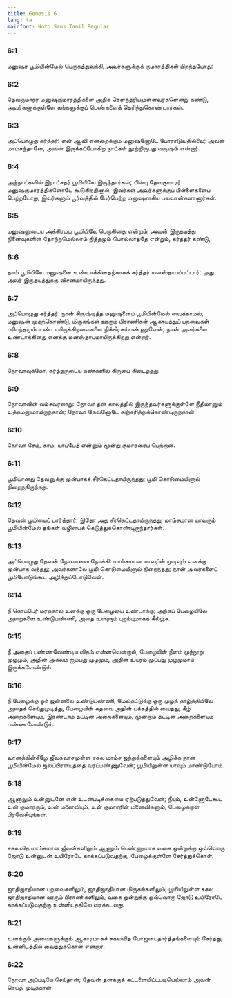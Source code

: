 ```yaml
---
title: Genesis 6
lang: ta
mainfont: Noto Sans Tamil Regular
---
```


###  6:1

மனுஷர் பூமியின்மேல் பெருகத்துவக்கி, அவர்களுக்குக் குமாரத்திகள் பிறந்தபோது:

###  6:2

தேவகுமாரர் மனுஷகுமாரத்திகளை அதிக செளந்தரியமுள்ளவர்களென்று கண்டு, அவர்களுக்குள்ளே தங்களுக்குப் பெண்களைத் தெரிந்துகொண்டார்கள்.

###  6:3

அப்பொழுது கர்த்தர்: என் ஆவி என்றைக்கும் மனுஷனோடே போராடுவதில்லை; அவன் மாம்சந்தானே, அவன் இருக்கப்போகிற நாட்கள் நூற்றிருபது வருஷம் என்றார்.

###  6:4

அந்நாட்களில் இராட்சதர் பூமியிலே இருந்தார்கள்; பின்பு தேவகுமாரர் மனுஷகுமாரத்திகளோடே கூடுகிறதினால், இவர்கள் அவர்களுக்குப் பிள்ளைகளைப் பெற்றபோது, இவர்களும் பூர்வத்தில் பேர்பெற்ற மனுஷராகிய பலவான்களானார்கள்.

###  6:5

மனுஷனுடைய அக்கிரமம் பூமியிலே பெருகினது என்றும், அவன் இருதயத்து நினைவுகளின் தோற்றமெல்லாம் நித்தமும் பொல்லாததே என்றும், கர்த்தர் கண்டு,

###  6:6

தாம் பூமியிலே மனுஷனை உண்டாக்கினதற்காகக் கர்த்தர் மனஸ்தாபப்பட்டார்; அது அவர் இருதயத்துக்கு விசனமாயிருந்தது.

###  6:7

அப்பொழுது கர்த்தர்: நான் சிருஷ்டித்த மனுஷனைப் பூமியின்மேல் வைக்காமல், மனுஷன் முதற்கொண்டு, மிருகங்கள் ஊரும் பிராணிகள் ஆகாயத்துப் பறவைகள் பரியந்தமும் உண்டாயிருக்கிறவைகளை நிக்கிரகம்பண்ணுவேன்; நான் அவர்களை உண்டாக்கினது எனக்கு மனஸ்தாபமாயிருக்கிறது என்றார்.

###  6:8

நோவாவுக்கோ, கர்த்தருடைய கண்களில் கிருபை கிடைத்தது.

###  6:9

நோவாவின் வம்சவரலாறு: நோவா தன் காலத்தில் இருந்தவர்களுக்குள்ளே நீதிமானும் உத்தமனுமாயிருந்தான்; நோவா தேவனோடே சஞ்சரித்துக்கொண்டிருந்தான்.

###  6:10

நோவா சேம், காம், யாப்பேத் என்னும் மூன்று குமாரரைப் பெற்றான்.

###  6:11

பூமியானது தேவனுக்கு முன்பாகச் சீர்கெட்டதாயிருந்தது; பூமி கொடுமையினால் நிறைந்திருந்தது.

###  6:12

தேவன் பூமியைப் பார்த்தார்; இதோ அது சீர்கெட்டதாயிருந்தது; மாம்சமான யாவரும் பூமியின்மேல் தங்கள் வழியைக் கெடுத்துக்கொண்டிருந்தார்கள்.

###  6:13

அப்பொழுது தேவன் நோவாவை நோக்கி: மாம்சமான யாவரின் முடிவும் எனக்கு முன்பாக வந்தது; அவர்களாலே பூமி கொடுமையினால் நிறைந்தது; நான் அவர்களைப் பூமியோடுங்கூட அழித்துப்போடுவேன்.

###  6:14

நீ கொப்பேர் மரத்தால் உனக்கு ஒரு பேழையை உண்டாக்கு; அந்தப் பேழையிலே அறைகளை உண்டுபண்ணி, அதை உள்ளும் புறம்புமாகக் கீல்பூசு.

###  6:15

நீ அதைப் பண்ணவேண்டிய விதம் என்னவென்றால், பேழையின் நீளம் முந்நூறு முழமும், அதின் அகலம் ஐம்பது முழமும், அதின் உயரம் முப்பது முழமுமாய் இருக்கவேண்டும்.

###  6:16

நீ பேழைக்கு ஓர் ஜன்னலை உண்டுபண்ணி, மேல்தட்டுக்கு ஒரு முழத் தாழ்த்தியிலே அதைச் செய்துமுடித்து, பேழையின் கதவை அதின் பக்கத்தில் வைத்து, கீழ் அறைகளையும், இரண்டாம் தட்டின் அறைகளையும், மூன்றாம் தட்டின் அறைகளையும் பண்ணவேண்டும்.

###  6:17

வானத்தின்கீழே ஜீவசுவாசமுள்ள சகல மாம்ச ஜந்துக்களையும் அழிக்க நான் பூமியின்மேல் ஜலப்பிரளயத்தை வரப்பண்ணுவேன்; பூமியிலுள்ள யாவும் மாண்டுபோம்.

###  6:18

ஆனாலும் உன்னுடனே என் உடன்படிக்கையை ஏற்படுத்துவேன்; நீயும், உன்னோடேகூட உன் குமாரரும், உன் மனைவியும், உன் குமாரரின் மனைவிகளும், பேழைக்குள் பிரவேசியுங்கள்.

###  6:19

சகலவித மாம்சமான ஜீவன்களிலும் ஆணும் பெண்ணுமாக வகை ஒன்றுக்கு ஒவ்வொரு ஜோடு உன்னுடன் உயிரோடே காக்கப்படுவதற்கு, பேழைக்குள்ளே சேர்த்துக்கொள்.

###  6:20

ஜாதிஜாதியான பறவைகளிலும், ஜாதிஜாதியான மிருகங்களிலும், பூமியிலுள்ள சகல ஜாதிஜாதியான ஊரும் பிராணிகளிலும், வகை ஒன்றுக்கு ஒவ்வொரு ஜோடு உயிரோடே காக்கப்படுவதற்கு உன்னிடத்திலே வரக்கடவது.

###  6:21

உனக்கும் அவைகளுக்கும் ஆகாரமாகச் சகலவித போஜனபதார்த்தங்களையும் சேர்த்து, உன்னிடத்தில் வைத்துக்கொள் என்றார்.

###  6:22

நோவா அப்படியே செய்தான்; தேவன் தனக்குக் கட்டளையிட்டபடியெல்லாம் அவன் செய்து முடித்தான்.

